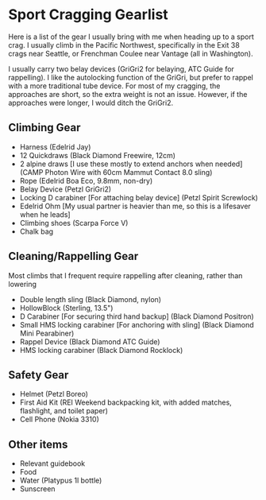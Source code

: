 # Sport Cragging Gearlist

Here is a list of the gear I usually bring with me when heading up to a sport crag. I usually climb in the Pacific Northwest, specifically in the Exit 38 crags near Seattle, or Frenchman Coulee near Vantage (all in Washington).

I usually carry two belay devices (GriGri2 for belaying, ATC Guide for rappelling). I like the autolocking function of the GriGri, but prefer to rappel with a more traditional tube device. For most of my cragging, the approaches are short, so the extra weight is not an issue. However, if the approaches were longer, I would ditch the GriGri2.

## Climbing Gear
* Harness (Edelrid Jay)
* 12 Quickdraws (Black Diamond Freewire, 12cm)
* 2 alpine draws [I use these mostly to extend anchors when needed] (CAMP Photon Wire with 60cm Mammut Contact 8.0 sling)
* Rope (Edelrid Boa Eco, 9.8mm, non-dry)
* Belay Device (Petzl GriGri2)
* Locking D carabiner [For attaching belay device] (Petzl Spirit Screwlock)
* Edelrid Ohm [My usual partner is heavier than me, so this is a lifesaver when he leads]
* Climbing shoes (Scarpa Force V)
* Chalk bag

## Cleaning/Rappelling Gear
Most climbs that I frequent require rappelling after cleaning, rather than lowering

* Double length sling (Black Diamond, nylon)
* HollowBlock (Sterling, 13.5")
* D Carabiner [For securing third hand backup] (Black Diamond Positron)
* Small HMS locking carabiner [For anchoring with sling] (Black Diamond Mini Pearabiner)
* Rappel Device (Black Diamond ATC Guide)
* HMS locking carabiner (Black Diamond Rocklock)

## Safety Gear
* Helmet (Petzl Boreo)
* First Aid Kit (REI Weekend backpacking kit, with added matches, flashlight, and toilet paper)
* Cell Phone (Nokia 3310)

## Other items
* Relevant guidebook
* Food
* Water (Platypus 1l bottle)
* Sunscreen
